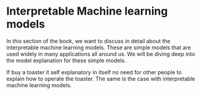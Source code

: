 # Interpretable Machine learning models

In this section of the book, we want to discuss in detail about the interpretable machine learning models. These are simple models that are used widely in many applications all around us. We will be diving deep into the model explanation for these simple models. 

If buy a toaster it self explanatory in itself no need for other people to explain how to operate the toaster. The same is the case with interpretable machine learning models.



